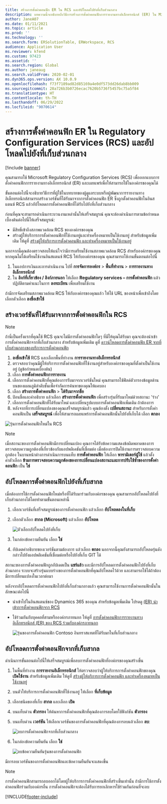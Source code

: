 ```yaml
---
title: สร้างการตั้งค่าคอนฟิก ER ใน RCS และอัปโหลดไปยังที่เก็บส่วนกลาง
description: บทความนี้จะอธิบายถึงวิธีการสร้างการตั้งค่าคอนฟิกการรายงานทางอิเล็กทรอนิกส์ (ER) ใน Microsoft Regulatory Configuration Services (RCS) และอัปโหลดไปยังที่เก็บส่วนกลาง
author: JaneA07
ms.date: 01/11/2021
ms.topic: article
ms.prod: ''
ms.technology: ''
ms.search.form: ERSolutionTable, ERWorkspace, RCS
audience: Application User
ms.reviewer: kfend
ms.custom: 97423
ms.assetid: ''
ms.search.region: Global
ms.author: janeaug
ms.search.validFrom: 2020-02-01
ms.dyn365.ops.version: AX 10.0.9
ms.openlocfilehash: f73f7189ad82d85169a4e0df573dd26dab8bb009
ms.sourcegitcommit: 28a726b3b0726ecac7620b5736f5457bc75a5f84
ms.translationtype: HT
ms.contentlocale: th-TH
ms.lasthandoff: 06/29/2022
ms.locfileid: "9070614"
---
```

# <a name="create-er-configurations-in-regulatory-configuration-services-rcs-and-upload-them-to-the-global-repository"></a>สร้างการตั้งค่าคอนฟิก ER ใน Regulatory Configuration Services (RCS) และอัปโหลดไปยังที่เก็บส่วนกลาง

[!include [banner](../includes/banner.md)]

คุณสามารถใช้ Microsoft Regulatory Configuration Services (RCS) เพื่อออกแบบการตั้งค่าคอนฟิกการรายงานทางอิเล็กทรอนิกส์ (ER) และเผยแพร่เพื่อให้สามารถใช้ในองค์กรของคุณได้

ขั้นตอนต่อไปนี้จะอธิบายวิธีการที่ผู้ใช้ในบทบาทของผู้ดูแลระบบหรือผู้พัฒนาการรายงานทางอิเล็กทรอนิกส์สามารถสร้างเวอร์ชันที่ได้รับมาจากการตั้งค่าคอนฟิก ER ซึ่งถูกตั้งค่าคอนฟิกในอินสแตนซ์ RCS แล้วอัปโหลดการตั้งค่าคอนฟิกที่ได้รับไปยังที่เก็บส่วนกลาง 

ก่อนที่คุณจะสามารถดำเนินกระบวนงานเหล่านั้นให้เสร็จสมบูรณ์ คุณจะต้องดำเนินการตามข้อกำหนดเบื้องต้นต่อไปนี้ให้เสร็จสมบูรณ์:

- มีสิทธิ์เข้าถึงสภาพแวดล้อม RCS ขององค์กรของคุณ
- สร้างผู้ให้บริการการตั้งค่าคอนฟิกที่ใช้งานอยู่และทำเครื่องหมายเป็นใช้งานอยู่ สำหรับข้อมูลเพิ่มเติม ให้ดูที่ [สร้างผู้ให้บริการการตั้งค่าคอนฟิก และทำเครื่องหมายเป็นใช้งานอยู่](../../fin-ops-core/dev-itpro/analytics/tasks/er-configuration-provider-mark-it-active-2016-11.md)

นอกจากนี้คุณต้องตรวจสอบให้แน่ใจว่ามีการเตรียมใช้งานสภาพแวดล้อม RCS สำหรับองค์กรของคุณ หากคุณไม่ได้เตรียมใช้งานอินสแตนซ์ RCS ให้กับองค์กรของคุณ คุณสามารถใช้งานขั้นตอนต่อไปนี้

1. ในแอปการเงินและการดำเนินงาน ไปที่ **การจัดการองค์กร** \> **พื้นที่ทำงาน** \> **การรายงานทางอิเล็กทรอนิกส์**
2. ใน **ลิงก์ที่เกี่ยวข้อง / ลิงก์ภายนอก** ให้เลือก **Regulatory services – การตั้งค่าคอนฟิก** แล้วปฏิบัติตามคําแนะในการ **ลงทะเบียน** เพื่อเตรียมใช้งาน

ถ้ามีการจัดเตรียมสภาพแวดล้อม RCS ให้กับองค์กรของคุณแล้ว ให้ใช้ URL ของหน้าเพื่อเข้าถึงโดยเลือกตัวเลือก **ลงชื่อเข้าใช้**

## <a name="create-a-derived-version-of-a-configuration-in-rcs"></a>สร้างเวอร์ชันที่ได้รับมาจากการตั้งค่าคอนฟิกใน RCS

> [!NOTE]
> ถ้านี่เป็นครั้งแรกที่คุณใช้ RCS คุณจะไม่มีการตั้งค่าคอนฟิกใดๆ ที่มีให้คุณได้รับมา คุณจะต้องนําเข้าการตั้งค่าคอนฟิกจากที่เก็บส่วนกลาง สำหรับข้อมูลเพิ่มเติม ดูที่ [ดาวน์โหลดการตั้งค่าคอนฟิก ER จากที่เก็บส่วนกลางของบริการการตั้งค่าคอนฟิก](../../fin-ops-core/dev-itpro/analytics/er-download-configurations-global-repo.md)

1. **ลงชื่อเข้าใช้** RCS และเลือกพื้นที่ทำงาน **การรายงานทางอิเล็กทรอนิกส์**
2. ตรวจสอบว่าคุณมีผู้ให้บริการการตั้งค่าคอนฟิกที่ใช้งานอยู่สำหรับองค์กรของคุณที่ตั้งค่าเป็นใช้งานอยู่ (ดูข้อกำหนดเบื้องต้น) 
3. เลือก **การตั้งค่าคอนฟิกการรายงาน**
4. เลือกการตั้งค่าคอนฟิกที่คุณต้องการรับมาจากเวอร์ชันใหม่ คุณสามารถใช้ฟิลด์ตัวกรองข้อมูลด้านบนของแผนภูมิลำดับชั้นเพื่อจำกัดการค้นหาของคุณให้แคบลง
5. เลือก **สร้างการตั้งค่าคอนฟิก** \> **ได้รับมาจากชื่อ**
6. ป้อนชื่อและคำอธิบาย แล้วเลือก **สร้างการตั้งค่าคอนฟิก** เพื่อสร้างรุ่นที่รับมาใหม่ด้วยสถานะ 'ร่าง'
7. เลือกการตั้งค่าคอนฟิกที่ได้รับมาใหม่ และเปลี่ยนรูปแบบการตั้งค่าคอนฟิกเพิ่มเติม ถ้าต้องการ 
8. หลังจากที่การเปลี่ยนแปลงของคุณเสร็จสมบูรณ์แล้ว คุณต้องตั้ง **เปลี่ยนสถานะ** สำหรับการตั้งค่าคอนฟิกเป็น **เสร็จสมบูรณ์** เพื่อให้สามารถเผยแพร่การตั้งค่าคอนฟิกนั้นไปยังที่เก็บได้ เลือก **ตกลง**

![รุ่นการตั้งค่าคอนฟิกใหม่ใน RCS](media/RCS_CompleteConfig.JPG)

> [!NOTE]
> เมื่อสถานะของการตั้งค่าคอนฟิกมีการเปลี่ยนแปลง คุณอาจได้รับข้อความแสดงข้อผิดพลาดของการตรวจสอบความถูกต้องที่เกี่ยวข้องกับแอปพลิเคชันที่เชื่อมต่อ เมื่อต้องการปิดใช้งานการตรวจสอบความถูกต้อง ในบานหน้าต่างการดำเนินการบนแท็บ **การตั้งค่าคอนฟิก** ให้เลือก **พารามิเตอร์ผู้ใช้** แล้วตั้งค่าตัวเลือก **ข้ามการตรวจสอบความถูกต้องของการเปลี่ยนแปลงสถานะและการปรับใช้ซ้ำของการตั้งค่าคอนฟิก** เป็น **ใช่** 

## <a name="upload-a-configuration-to-the-global-repository"></a>อัปโหลดการตั้งค่าคอนฟิกไปยังที่เก็บสากล

เมื่อต้องการใช้การตั้งค่าคอนฟิกใหม่หรือที่ได้รับมาร่วมกับองค์กรของคุณ คุณสามารถอัปโหลดไปยังที่เก็บส่วนกลางได้โดยทำตามขั้นตอนเหล่านี้

1. เลือกเวอร์ชันที่เสร็จสมบูรณ์ของการตั้งค่าคอนฟิก แล้วเลือก **อัปโหลดลงในที่เก็บ**
2. เลือกตัวเลือก **สากล (Microsoft)** แล้วเลือก **อัปโหลด**

    ![ตัวเลือกอัปโหลดไปยังที่เก็บ](media/RCS_Upload_to_GlobalRepo_options.JPG)

3. ในกล่องข้อความยืนยัน เลือก **ใช่** 
4. อัปเดตคำอธิบายของเวอร์ชันตามต้องการ แล้วเลือก **ตกลง** นอกจากนี้คุณยังสามารถอัปโหลดรุ่นดังกล่าวไปยังแอปพลิเคชันที่เชื่อมต่อหรือไปยังที่เก็บ GIT ได้  

สถานะของการตั้งค่าคอนฟิกถูกอัปเดตเป็น **แชร์แล้ว** และมีการอัปโหลดการตั้งค่าคอนฟิกไปยังที่เก็บส่วนกลาง ระบบจะสร้างรุ่นแบบร่างของการตั้งค่าคอนฟิกที่คุณอัปโหลดไว้ด้วย และสามารถใช้ได้ถ้าต้องมีการเปลี่ยนแปลงในเวลาต่อมา

หลังจากอัปโหลดการตั้งค่าคอนฟิกไปยังที่เก็บส่วนกลางแล้ว คุณสามารถใช้งานการตั้งค่าคอนฟิกนั้นในลักษณะต่อไปนี้

- นำเข้าไปในอินสแตนซ์ของ Dynamics 365 ของคุณ สำหรับข้อมูลเพิ่มเติม โปรดดู [(ER) นำเข้าการตั้งค่าคอนฟิกจาก RCS](../../fin-ops-core/dev-itpro/analytics/tasks/import-configuration-rcs.md)
- ใช้ร่วมกันกับบุคคลที่สามหรือองค์กรภายนอก ให้ดูที่ [การตั้งค่าคอนฟิกการรายงานทางอิเล็กทรอนิกส์ (ER) ของ RCS ร่วมกับองค์กรภายนอก](rcs-global-repo-share-configuration.md)

    ![รุ่นของการตั้งค่าคอนฟิก Contoso อินทราสแทตที่ได้รับมาในที่เก็บส่วนกลาง](media/RCS_Config_upload_GlobalRepo.JPG)

## <a name="delete-a-configuration-from-the-global-repository"></a>อัปโหลดการตั้งค่าคอนฟิกจากที่เก็บสากล
ดำเนินการขั้นตอนต่อไปนี้ให้เสร็จสมบูรณ์เพื่อลบการตั้งค่าคอนฟิกที่องค์กรของคุณสร้างขึ้น

1. ในพื้นที่ทำงาน **การรายงานอิเล็กทรอนิกส์** ให้ตรวจสอบว่าผู้ให้บริการการตั้งค่าคอนฟิกของคุณ **เปิดใช้งาน** สำหรับข้อมูลเพิ่มเติม ให้ดูที่ [สร้างผู้ให้บริการการตั้งค่าคอนฟิก และทำเครื่องหมายเป็นใช้งานอยู่](../../fin-ops-core/dev-itpro/analytics/tasks/er-configuration-provider-mark-it-active-2016-11.md)
2. บนตัวให้บริการการตั้งค่าคอนฟิกที่ใช้งานอยู่ ให้เลือก **ที่เก็บข้อมูล**
3. เลือกชนิดของที่เก็บ **สากล** และเลือก **เปิด**
4. บนแท็บด่วน **ตัวกรอง** ให้ค้นหาการตั้งค่าคอนฟิกที่คุณต้องการลบโดยใช้ฟังก์ชัน **ตัวกรอง**
5. บนแท็บด่วน **เวอร์ชัน** ให้เลือกเวอร์ชันของการตั้งค่าคอนฟิกที่คุณต้องการลบแล้วเลือก **ลบ**:

    ![ลบการตั้งค่าคอนฟิกจากที่เก็บส่วนกลาง](media/RCS_Delete_from_GlobalRepo.JPG)

6. ในกล่องข้อความยืนยัน เลือก **ใช่**

    ![ลบข้อความยืนยันรุ่นของการตั้งค่าคอนฟิก](media/RCS_Delete_from_GlobalRepo_Msg.JPG)
 
มีการลบเวอร์ชันของการตั้งค่าคอนฟิกและข้อความยืนยันจะแสดงขึ้น 

> [!NOTE]
> การตั้งค่าคอนฟิกสามารถลบออกได้โดยผู้ให้บริการการตั้งค่าคอนฟิกที่สร้างขึ้นเท่านั้น ถ้ามีการใช้การตั้งค่าคอนฟิกร่วมกับองค์กรอื่น การตั้งค่าคอนฟิกจะต้องได้รับการยกเลิกหารใช้ร่วมกันก่อนที่จะลบ
 


[!INCLUDE[footer-include](../../includes/footer-banner.md)]

